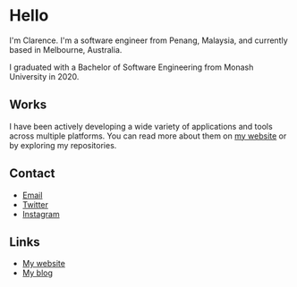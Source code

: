 # Hello
I'm Clarence. I'm a software engineer from Penang, Malaysia, and currently based in Melbourne, Australia.

I graduated with a Bachelor of Software Engineering from Monash University in 2020.

## Works
I have been actively developing a wide variety of applications and tools across multiple platforms. You can read more about them on [my website](https://clarencesiew.com/) or by exploring my repositories.

## Contact
- [Email](mailto:clarence.siew@gmail.com)
- [Twitter](https://twitter.com/clarence_siew)
- [Instagram](https://instagram.com/clarence_siew)

## Links
- [My website](https://csiew.netlify.app/)
- [My blog](https://csiew.github.io/blog)
